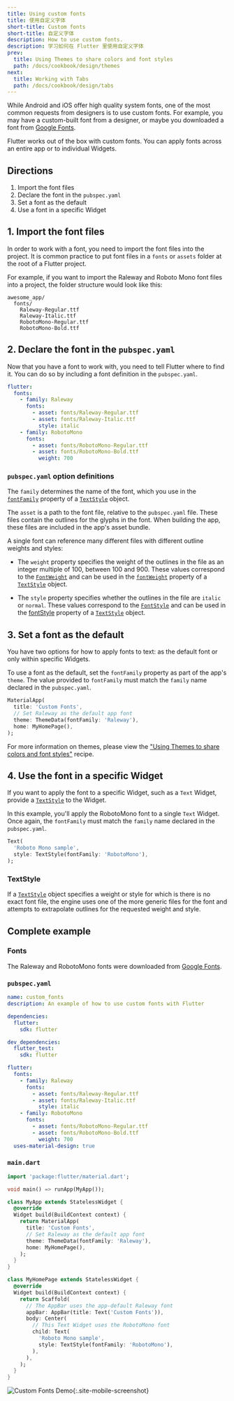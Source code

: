 ```yaml
---
title: Using custom fonts
title: 使用自定义字体
short-title: Custom fonts
short-title: 自定义字体
description: How to use custom fonts.
description: 学习如何在 Flutter 里使用自定义字体
prev:
  title: Using Themes to share colors and font styles
  path: /docs/cookbook/design/themes
next:
  title: Working with Tabs
  path: /docs/cookbook/design/tabs
---
```


While Android and iOS offer high quality system fonts, one of the most common
requests from designers is to use custom fonts. For example, you may have a
custom-built font from a designer, or maybe you downloaded a font from
[Google Fonts](https://fonts.google.com).

Flutter works out of the box with custom fonts. You can apply fonts across an
entire app or to individual Widgets.

## Directions

  1. Import the font files
  2. Declare the font in the `pubspec.yaml`
  3. Set a font as the default
  4. Use a font in a specific Widget

## 1. Import the font files

In order to work with a font, you need to import the font files into the
project.  It is common practice to put font files in a `fonts` or `assets`
folder at the root of a Flutter project.

For example, if you want to import the Raleway and Roboto Mono font files into
a project, the folder structure would look like this:

```
awesome_app/
  fonts/
    Raleway-Regular.ttf
    Raleway-Italic.ttf
    RobotoMono-Regular.ttf
    RobotoMono-Bold.ttf
```

## 2. Declare the font in the `pubspec.yaml`

Now that you have a font to work with, you need to tell Flutter where to
find it. You can do so by including a font definition in the `pubspec.yaml`.

```yaml
flutter:
  fonts:
    - family: Raleway
      fonts:
        - asset: fonts/Raleway-Regular.ttf
        - asset: fonts/Raleway-Italic.ttf
          style: italic
    - family: RobotoMono
      fonts:
        - asset: fonts/RobotoMono-Regular.ttf
        - asset: fonts/RobotoMono-Bold.ttf
          weight: 700
```

### `pubspec.yaml` option definitions

The `family` determines the name of the font, which you use in the
[`fontFamily`]({{site.api}}/flutter/painting/TextStyle/fontFamily.html)
property of a [`TextStyle`]({{site.api}}/flutter/painting/TextStyle-class.html)
object.

The `asset` is a path to the font file, relative to the `pubspec.yaml` file.
These files contain the outlines for the glyphs in the font. When building the
app, these files are included in the app's asset bundle.

A single font can reference many different files with different outline weights
and styles:

  * The `weight` property specifies the weight of the outlines in the file as an
    integer multiple of 100, between 100 and 900. These values correspond to the
    [`FontWeight`]({{site.api}}/flutter/dart-ui/FontWeight-class.html)
    and can be used in the
    [`fontWeight`]({{site.api}}/flutter/painting/TextStyle/fontWeight.html)
    property of a
    [`TextStyle`]({{site.api}}/flutter/painting/TextStyle-class.html) object.

  * The `style` property specifies whether the outlines in the file are
    `italic` or `normal`. These values correspond to the
    [`FontStyle`]({{site.api}}/flutter/dart-ui/FontStyle-class.html)
    and can be used in the
    [fontStyle]({{site.api}}/flutter/painting/TextStyle/fontStyle.html)
    property of a
    [`TextStyle`]({{site.api}}/flutter/painting/TextStyle-class.html) object.

## 3. Set a font as the default

You have two options for how to apply fonts to text: as the default font
or only within specific Widgets.

To use a font as the default, set the `fontFamily` property as part of
the app's `theme`. The value provided to `fontFamily` must match the `family`
name declared in the `pubspec.yaml`.

<!-- skip -->
```dart
MaterialApp(
  title: 'Custom Fonts',
  // Set Raleway as the default app font
  theme: ThemeData(fontFamily: 'Raleway'),
  home: MyHomePage(),
);
```

For more information on themes, please view the ["Using Themes to share colors
and font styles"](/docs/cookbook/design/themes) recipe.

## 4. Use the font in a specific Widget

If you want to apply the font to a specific Widget, such as a `Text` Widget,
provide a [`TextStyle`]({{site.api}}/flutter/painting/TextStyle-class.html)
to the Widget.

In this example, you'll apply the RobotoMono font to a single `Text` Widget.
Once again, the `fontFamily` must match the `family` name declared in the
`pubspec.yaml`.

<!-- skip -->
```dart
Text(
  'Roboto Mono sample',
  style: TextStyle(fontFamily: 'RobotoMono'),
);
```

### TextStyle

If a [`TextStyle`]({{site.api}}/flutter/painting/TextStyle-class.html)
object specifies a weight or style for which is there is no exact font file, the
engine uses one of the more generic files for the font and attempts to
extrapolate outlines for the requested weight and style.

## Complete example

### Fonts

The Raleway and RobotoMono fonts were downloaded from [Google
Fonts](https://fonts.google.com).

### `pubspec.yaml`

```yaml
name: custom_fonts
description: An example of how to use custom fonts with Flutter

dependencies:
  flutter:
    sdk: flutter

dev_dependencies:
  flutter_test:
    sdk: flutter

flutter:
  fonts:
    - family: Raleway
      fonts:
        - asset: fonts/Raleway-Regular.ttf
        - asset: fonts/Raleway-Italic.ttf
          style: italic
    - family: RobotoMono
      fonts:
        - asset: fonts/RobotoMono-Regular.ttf
        - asset: fonts/RobotoMono-Bold.ttf
          weight: 700
  uses-material-design: true
```

### `main.dart`

```dart
import 'package:flutter/material.dart';

void main() => runApp(MyApp());

class MyApp extends StatelessWidget {
  @override
  Widget build(BuildContext context) {
    return MaterialApp(
      title: 'Custom Fonts',
      // Set Raleway as the default app font
      theme: ThemeData(fontFamily: 'Raleway'),
      home: MyHomePage(),
    );
  }
}

class MyHomePage extends StatelessWidget {
  @override
  Widget build(BuildContext context) {
    return Scaffold(
      // The AppBar uses the app-default Raleway font
      appBar: AppBar(title: Text('Custom Fonts')),
      body: Center(
        // This Text Widget uses the RobotoMono font
        child: Text(
          'Roboto Mono sample',
          style: TextStyle(fontFamily: 'RobotoMono'),
        ),
      ),
    );
  }
}
```

![Custom Fonts Demo](/images/cookbook/fonts.png){:.site-mobile-screenshot}
